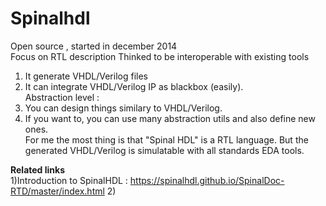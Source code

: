 # Spinalhdl
 Open source , started in december 2014  
 Focus on RTL description
 Thinked to be interoperable with existing tools
 1) It generate VHDL/Verilog files
 2)  It can integrate VHDL/Verilog IP as blackbox (easily).  
Abstraction level :
1) You can design things similary to VHDL/Verilog.
2) If you want to, you can use many abstraction utils and also
define new ones.  
For me the most thing is that "Spinal HDL" is a RTL language. But the generated VHDL/Verilog
is simulatable with all standards EDA tools.  

**Related links**  
1)Introduction to SpinalHDL : https://spinalhdl.github.io/SpinalDoc-RTD/master/index.html
2)

